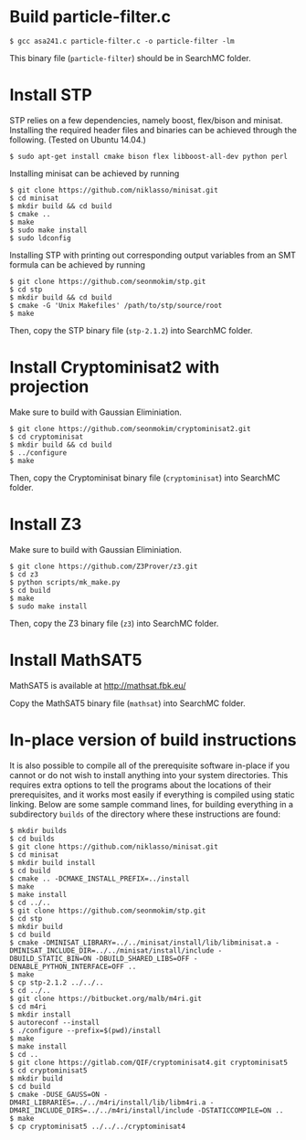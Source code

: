# Build particle-filter.c
```
$ gcc asa241.c particle-filter.c -o particle-filter -lm
```
This binary file (``particle-filter``) should be in SearchMC folder.

# Install STP

STP relies on a few dependencies, namely boost, flex/bison and minisat. Installing the required header files and binaries can be achieved through the following. (Tested on Ubuntu 14.04.)
```
$ sudo apt-get install cmake bison flex libboost-all-dev python perl
```
Installing minisat can be achieved by running
```
$ git clone https://github.com/niklasso/minisat.git
$ cd minisat
$ mkdir build && cd build
$ cmake ..
$ make
$ sudo make install
$ sudo ldconfig
```
Installing STP with printing out corresponding output variables from an SMT formula can be achieved by running
```
$ git clone https://github.com/seonmokim/stp.git
$ cd stp
$ mkdir build && cd build
$ cmake -G 'Unix Makefiles' /path/to/stp/source/root
$ make
```
Then, copy the STP binary file (``stp-2.1.2``) into SearchMC folder.

# Install Cryptominisat2 with projection

Make sure to build with Gaussian Eliminiation.
```
$ git clone https://github.com/seonmokim/cryptominisat2.git
$ cd cryptominisat
$ mkdir build && cd build
$ ../configure
$ make
```
Then, copy the Cryptominisat binary file (``cryptominisat``) into SearchMC folder.

# Install Z3

Make sure to build with Gaussian Eliminiation.
```
$ git clone https://github.com/Z3Prover/z3.git
$ cd z3
$ python scripts/mk_make.py
$ cd build
$ make
$ sudo make install
```
Then, copy the Z3 binary file (``z3``) into SearchMC folder.

# Install MathSAT5

MathSAT5 is available at http://mathsat.fbk.eu/

Copy the MathSAT5 binary file (``mathsat``) into SearchMC folder.

# In-place version of build instructions

It is also possible to compile all of the prerequisite software
in-place if you cannot or do not wish to install anything into your
system directories. This requires extra options to tell the programs
about the locations of their prerequisites, and it works most easily
if everything is compiled using static linking. Below are some sample
command lines, for building everything in a subdirectory ``builds`` of
the directory where these instructions are found:

```
$ mkdir builds
$ cd builds
$ git clone https://github.com/niklasso/minisat.git
$ cd minisat
$ mkdir build install
$ cd build
$ cmake .. -DCMAKE_INSTALL_PREFIX=../install
$ make
$ make install
$ cd ../..
$ git clone https://github.com/seonmokim/stp.git
$ cd stp
$ mkdir build
$ cd build
$ cmake -DMINISAT_LIBRARY=../../minisat/install/lib/libminisat.a -DMINISAT_INCLUDE_DIR=../../minisat/install/include -DBUILD_STATIC_BIN=ON -DBUILD_SHARED_LIBS=OFF -DENABLE_PYTHON_INTERFACE=OFF ..
$ make
$ cp stp-2.1.2 ../../..
$ cd ../..
$ git clone https://bitbucket.org/malb/m4ri.git
$ cd m4ri
$ mkdir install
$ autoreconf --install
$ ./configure --prefix=$(pwd)/install
$ make
$ make install
$ cd ..
$ git clone https://gitlab.com/QIF/cryptominisat4.git cryptominisat5
$ cd cryptominisat5
$ mkdir build
$ cd build
$ cmake -DUSE_GAUSS=ON -DM4RI_LIBRARIES=../../m4ri/install/lib/libm4ri.a -DM4RI_INCLUDE_DIRS=../../m4ri/install/include -DSTATICCOMPILE=ON ..
$ make
$ cp cryptominisat5 ../../../cryptominisat4
```

